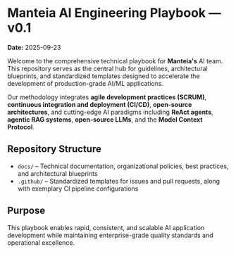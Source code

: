 # Manteia AI Engineering Playbook — v0.1

**Date:** 2025-09-23

Welcome to the comprehensive technical playbook for **Manteia's** AI team. This repository serves as the central hub for guidelines, architectural blueprints, and standardized templates designed to accelerate the development of production-grade AI/ML applications.

Our methodology integrates **agile development practices (SCRUM)**, **continuous integration and deployment (CI/CD)**, **open-source architectures**, and cutting-edge AI paradigms including **ReAct agents**, **agentic RAG systems**, **open-source LLMs**, and the **Model Context Protocol**.

## Repository Structure

- `docs/` – Technical documentation, organizational policies, best practices, and architectural blueprints
- `.github/` – Standardized templates for issues and pull requests, along with exemplary CI pipeline configurations

## Purpose

This playbook enables rapid, consistent, and scalable AI application development while maintaining enterprise-grade quality standards and operational excellence.
